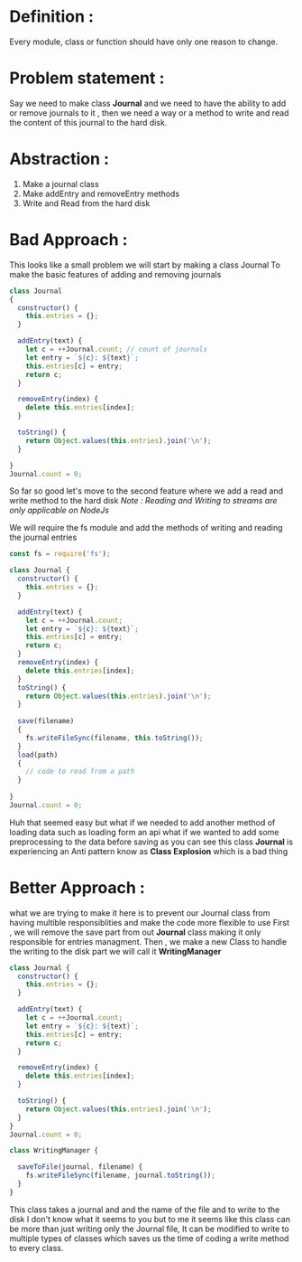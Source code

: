 # Definition :
Every module, class or function should have only one reason to change.

# Problem statement :
Say we need to make class **Journal** and we need to have the ability to add or remove journals to it , then we need a way or a method to write and read the content of this journal to the hard disk.

# Abstraction : 
1. Make a journal class
2. Make addEntry and removeEntry methods
3. Write and Read from the hard disk

# Bad Approach :
This looks like a small problem we will start by making a class Journal To make the basic features of adding and removing journals
``` js
class Journal
{
  constructor() {
    this.entries = {};
  }

  addEntry(text) {
    let c = ++Journal.count; // count of journals
    let entry = `${c}: ${text}`;
    this.entries[c] = entry;
    return c;
  }

  removeEntry(index) {
    delete this.entries[index];
  }

  toString() {
    return Object.values(this.entries).join('\n');
  }

}
Journal.count = 0;
```
So far so good let's move to the second feature where we add a read and write method to the hard disk 
*Note : Reading and Writing to streams are only applicable on NodeJs*

We will require the fs module and add the methods of writing and reading the journal entries 
``` js
const fs = require('fs');

class Journal {
  constructor() {
    this.entries = {};
  }

  addEntry(text) {
    let c = ++Journal.count;
    let entry = `${c}: ${text}`;
    this.entries[c] = entry;
    return c;
  }
  removeEntry(index) {
    delete this.entries[index];
  }
  toString() {
    return Object.values(this.entries).join('\n');
  }
  
  save(filename)
  {
    fs.writeFileSync(filename, this.toString());
  }
  load(path)
  {
    // code to read from a path
  }
  
}
Journal.count = 0;
```
Huh that seemed easy but what if we needed to add another method of loading data such as loading form an api what if we wanted to add some preprocessing to the data before saving as you can see this class **Journal** is experiencing an Anti pattern know as **Class Explosion** which is a bad thing 

# Better Approach :
what we are trying to make it here is to prevent our Journal class from having multible responsiblities and make the code more flexible to use
First , we will remove the save part from out **Journal** class making it only responsible for entries managment.
Then , we make a new Class to handle the writing to the disk part we will call it **WritingManager**
``` js
class Journal {
  constructor() {
    this.entries = {};
  }

  addEntry(text) {
    let c = ++Journal.count;
    let entry = `${c}: ${text}`;
    this.entries[c] = entry;
    return c;
  }

  removeEntry(index) {
    delete this.entries[index];
  }

  toString() {
    return Object.values(this.entries).join('\n');
  }
}
Journal.count = 0;

class WritingManager {

  saveToFile(journal, filename) {
    fs.writeFileSync(filename, journal.toString());
  }
}
```
This class takes a journal and and the name of the file and to write to the disk 
I don't know what it seems to you but to me it seems like this class can be more than just writing only the Journal file, It can be modified to write to multiple types of classes which saves us the time of coding a write method to every class.
